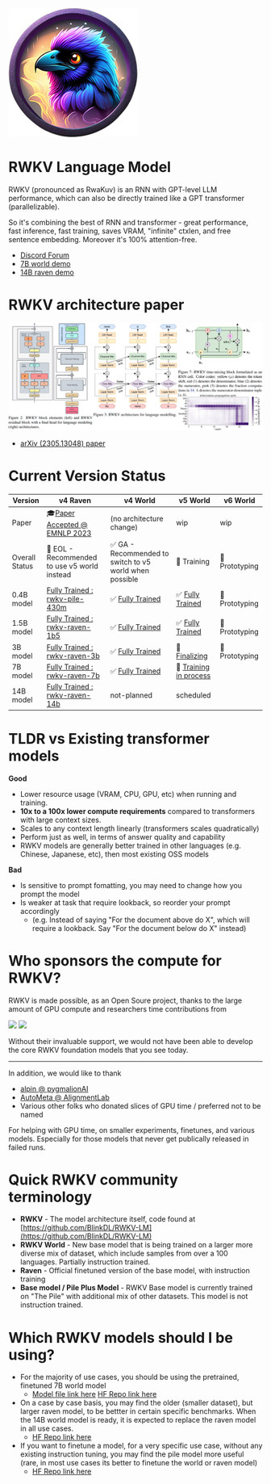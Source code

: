 ![RWKV raven avartar](./img/rwkv-avartar-256p.png)

# RWKV Language Model

RWKV (pronounced as RwaKuv) is an RNN with GPT-level LLM performance, which can also be directly trained like a GPT transformer (parallelizable).

So it's combining the best of RNN and transformer - great performance, fast inference, fast training, saves VRAM, "infinite" ctxlen, and free sentence embedding. Moreover it's 100% attention-free.

- [Discord Forum](https://discord.gg/bDSBUMeFpc)
- [7B world demo](https://huggingface.co/spaces/BlinkDL/Raven-RWKV-7B)
- [14B raven demo](https://huggingface.co/spaces/BlinkDL/ChatRWKV-gradio)

# RWKV architecture paper

[![RWKV paper cover](./img/RWKV-paper.png)](https://arxiv.org/abs/2305.13048)
- [arXiv (2305.13048) paper](https://arxiv.org/abs/2305.13048)

# Current Version Status

| Version | v4 Raven | v4 World | v5 World | v6 World |
|---|---|---|---|---|
| Paper | 🎓[Paper Accepted @ EMNLP 2023](https://arxiv.org/abs/2305.13048) | (no architecture change) | wip | wip |
| Overall Status | 🌚 EOL - Recommended to use v5 world instead | ✅ GA - Recommended to switch to v5 world when possible | 🔧 Training | 🧪 Prototyping |
| 0.4B model | [Fully Trained : rwkv-pile-430m](https://huggingface.co/RWKV/rwkv-4-430m-pile) | ✅ [Fully Trained](https://huggingface.co/RWKV/rwkv-4-world-430m) | ✅ [Fully Trained](https://huggingface.co/BlinkDL/rwkv-5-world/blob/main/RWKV-5-World-0.4B-v2-20231113-ctx4096.pth) | 🧪Prototyping |
| 1.5B model | [Fully Trained : rwkv-raven-1b5](https://huggingface.co/RWKV/rwkv-raven-1b5) | ✅ [Fully Trained](https://huggingface.co/RWKV/rwkv-4-world-1b5) | ✅ [Fully Trained](https://huggingface.co/BlinkDL/rwkv-5-world/blob/main/RWKV-5-World-1B5-v2-20231025-ctx4096.pth) | 🧪Prototyping |
| 3B model | [Fully Trained : rwkv-raven-3b](https://huggingface.co/RWKV/rwkv-raven-3b) | ✅ [Fully Trained](https://huggingface.co/RWKV/rwkv-4-world-3b) | 🔧 [Finalizing](https://huggingface.co/BlinkDL/rwkv-5-world/blob/main/RWKV-5-World-3B-v2-20231118-ctx16k.pth) | 🧪Prototyping |
| 7B model | [Fully Trained : rwkv-raven-7b](https://huggingface.co/RWKV/rwkv-raven-7b) | ✅ [Fully Trained](https://huggingface.co/RWKV/rwkv-4-world-7b) | 🔧 [Training in process](https://huggingface.co/BlinkDL/temp/blob/main/rwkv-x052-7b-world-v2-79%25trained-20231208-ctx4k.pth) |  |
| 14B model | [Fully Trained : rwkv-raven-14b](https://huggingface.co/RWKV/rwkv-raven-14b) | not-planned | scheduled |  |

# TLDR vs Existing transformer models

**Good**
+ Lower resource usage (VRAM, CPU, GPU, etc) when running and training. 
+ **10x to a 100x lower compute requirements** compared to transformers with large context sizes.
+ Scales to any context length linearly (transformers scales quadratically)
+ Perform just as well, in terms of answer quality and capability
+ RWKV models are generally better trained in other languages (e.g. Chinese, Japanese, etc), then most existing OSS models

**Bad**
+ Is sensitive to prompt fomatting, you may need to change how you prompt the model
+ Is weaker at task that require lookback, so reorder your prompt accordingly
    + (e.g. Instead of saying "For the document above do X", which will require a lookback. Say "For the document below do X" instead)
 
# Who sponsors the compute for RWKV?

RWKV is made possible, as an Open Soure project, thanks to the large amount of GPU compute and researchers time contributions from

<div class="sponsor_logos">
    <a href="https://stability.ai/" target="_blank"><img src="https://wiki.rwkv.com/img/Stability-AI.jpg" width="100px"/></a>
    <a href="https://www.eleuther.ai/" target="_blank"><img src="https://wiki.rwkv.com/img/EleutherAI_logo.svg.png" width="100px"/></a>
</div>

Without their invaluable support, we would not have been able to develop the core RWKV foundation models that you see today.

---

In addition, we would like to thank
- [alpin @ pygmalionAI](https://pygmalion.chat/)
- [AutoMeta @ AlignmentLab](https://twitter.com/alignment_lab)
- Various other folks who donated slices of GPU time / preferred not to be named

For helping with GPU time, on smaller experiments, finetunes, and various models. Especially for those models that never get publically released in failed runs.

# Quick RWKV community terminology

- **RWKV** - The model architecture itself, code found at [https://github.com/BlinkDL/RWKV-LM](https://github.com/BlinkDL/RWKV-LM)
- **RWKV World** - New base model that is being trained on a larger more diverse mix of dataset, which include samples from over a 100 languages. Partially instruction trained.
- **Raven** - Official finetuned version of the base model, with instruction training
- **Base model / Pile Plus Model** - RWKV Base model is currently trained on "The Pile" with additional mix of other datasets. This model is not instruction trained.

# Which RWKV models should I be using?

- For the majority of use cases, you should be using the pretrained, finetuned 7B world model
    - [Model file link here](https://huggingface.co/BlinkDL/rwkv-4-world/blob/main/RWKV-4-World-7B-v1-20230626-ctx4096.pth) [HF Repo link here](https://huggingface.co/BlinkDL/rwkv-4-world)
- On a case by case basis, you may find the older (smaller dataset), but larger raven model, to be bettter in certain specific benchmarks. When the 14B world model is ready, it is expected to replace the raven model in all use cases.
    - [HF Repo link here](https://huggingface.co/BlinkDL/rwkv-4-raven)
- If you want to finetune a model, for a very specific use case, without any existing instruction tuning, you may find the pile model more useful (rare, in most use cases its better to finetune the world or raven model)
    - [HF Repo link here](https://huggingface.co/BlinkDL/rwkv-4-pile-14b)
